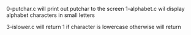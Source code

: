 0-putchar.c will print out putchar to the screen
1-alphabet.c wil display alphabet characters in small letters

3-islower.c will return 1 if character is lowercase otherwise will return

